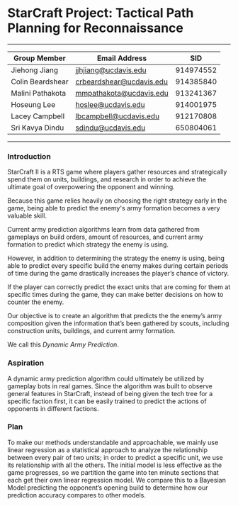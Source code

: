 # StarCraft Project: Tactical Path Planning for Reconnaissance

---

| Group Member     | Email Address            | SID       |
| ---------------- | ------------------------ | --------- |
| Jiehong Jiang    | jjhjiang@ucdavis.edu     | 914974552 |
| Colin Beardshear | crbeardshear@ucdavis.edu | 914385840 |
| Malini Pathakota | mmpathakota@ucdavis.edu  | 913241367 |
| Hoseung Lee      | hoslee@ucdavis.edu       | 914001975 |
| Lacey Campbell   | lbcampbell@ucdavis.edu   | 912170808 |
| Sri Kavya Dindu  | sdindu@ucdavis.edu       | 650804061 |

---

### Introduction

StarCraft II is a RTS game where players gather resources and strategically
spend them on units, buildings, and research in order to achieve the ultimate
goal of overpowering the opponent and winning.

Because this game relies heavily on choosing the right strategy early in the
game, being able to predict the enemy's army formation becomes a very valuable
skill.

Current army prediction algorithms learn from data gathered from gameplays on
build orders, amount of resources, and current army formation to predict which
strategy the enemy is using.

However, in addition to determining the strategy the enemy is using, being able
to predict every specific build the enemy makes during certain periods of time
during the game drastically increases the player’s chance of victory.

If the player can correctly predict the exact units that are coming for them at
specific times during the game, they can make better decisions on how to
counter the enemy.

Our objective is to create an algorithm that predicts the the enemy’s army
composition given the information that’s been gathered by scouts, including
construction units, buildings, and current army formation.

We call this _Dynamic Army Prediction_.


### Aspiration

A dynamic army prediction algorithm could ultimately be utilized by gameplay
bots in real games. Since the algorithm was built to observe general features
in StarCraft, instead of being given the tech tree for a specific faction
first, it can be easily trained to predict the actions of opponents in
different factions.


### Plan

To make our methods understandable and approachable, we mainly use linear
regression as a statistical approach to analyze the relationship between every
pair of two units; in order to predict a specific unit, we use its relationship
with all the others. The initial model is less effective as the game
progresses, so we partition the game into ten minute sections that each get
their own linear regression model. We compare this to a Bayesian Model
predicting the opponent’s opening build to determine how our prediction
accuracy compares to other models.

